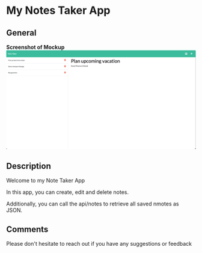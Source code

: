 # My Notes Taker App

## General

**Screenshot of Mockup**
![Screenshot](notes-app-mockup.png)

## Description

Welcome to my Note Taker App

In this app, you can create, edit and delete notes.

Additionally, you can call the api/notes to retrieve all saved nmotes as JSON.

## Comments

Please don't hesitate to reach out if you have any suggestions or feedback
